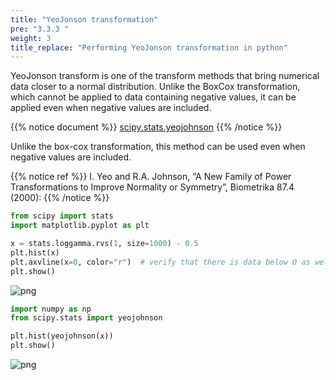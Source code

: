 ```yaml
---
title: "YeoJonson transformation"
pre: "3.3.3 "
weight: 3
title_replace: "Performing YeoJonson transformation in python"
---
```


<div class="pagetop-box">
    <p>YeoJonson transform is one of the transform methods that bring numerical data closer to a normal distribution. Unlike the BoxCox transformation, which cannot be applied to data containing negative values, it can be applied even when negative values are included.</p>
</div>


{{% notice document %}}
[scipy.stats.yeojohnson](https://docs.scipy.org/doc/scipy/reference/generated/scipy.stats.yeojohnson.html)
{{% /notice %}}

Unlike the box-cox transformation, this method can be used even when negative values are included.


{{% notice ref %}}
I. Yeo and R.A. Johnson, “A New Family of Power Transformations to Improve Normality or Symmetry”, Biometrika 87.4 (2000):
{{% /notice %}}


```python
from scipy import stats
import matplotlib.pyplot as plt

x = stats.loggamma.rvs(1, size=1000) - 0.5
plt.hist(x)
plt.axvline(x=0, color="r")  # verify that there is data below 0 as well
plt.show()
```


    
![png](/images/prep/numerical/YeoJonson_files/YeoJonson_1_0.png)
    



```python
import numpy as np
from scipy.stats import yeojohnson

plt.hist(yeojohnson(x))
plt.show()
```


    
![png](/images/prep/numerical/YeoJonson_files/YeoJonson_2_0.png)
    

